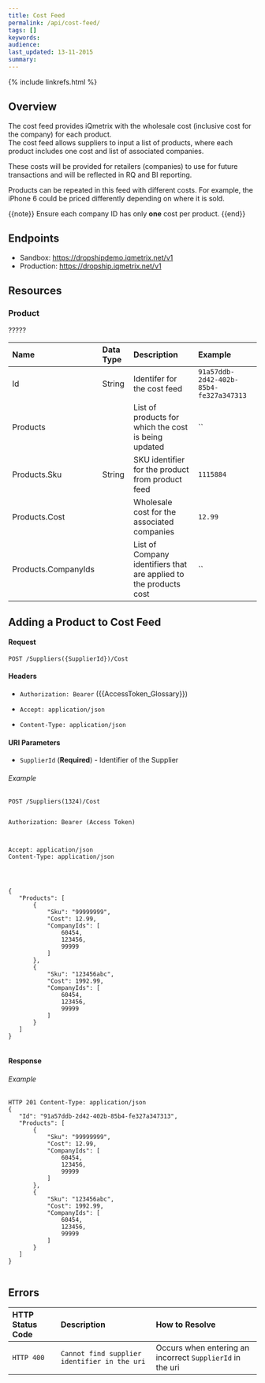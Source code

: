 ```yaml
---
title: Cost Feed
permalink: /api/cost-feed/
tags: []
keywords: 
audience:
last_updated: 13-11-2015
summary:
---
```


{% include linkrefs.html %}



## Overview

The cost feed provides iQmetrix with the wholesale cost (inclusive cost for the company) for each product.  
The cost feed allows suppliers to input a list of products, where each product includes one cost and list of associated companies.

These costs will be provided for retailers (companies) to use for future transactions and will be reflected in RQ and BI reporting. 

Products can be repeated in this feed with different costs. For example, the iPhone 6 could be priced differently depending on where it is sold. 

{{note}} 
Ensure each company ID has only <strong>one</strong> cost per product.
{{end}}






## Endpoints

* Sandbox: https://dropshipdemo.iqmetrix.net/v1
* Production: https://dropship.iqmetrix.net/v1

## Resources





### Product

?????

| Name  | Data Type | Description | Example |
|:------|:----------|:------------|:--------|
| Id | String | Identifer for the cost feed | `91a57ddb-2d42-402b-85b4-fe327a347313` |
| Products |  | List of products for which the cost is being updated | `` |
| Products.Sku | String | SKU identifier for the product from product feed | `1115884` |
| Products.Cost |  | Wholesale cost for the associated companies | `12.99` |
| Products.CompanyIds |  | List of Company identifiers that are applied to the products cost | `` |

    













## Adding a Product to Cost Feed



#### Request

```
POST /Suppliers({SupplierId})/Cost
```

#### Headers


* `Authorization: Bearer` ({{AccessToken_Glossary}})



* `Accept: application/json`
* `Content-Type: application/json`






#### URI Parameters


* `SupplierId` (**Required**) - Identifier of the Supplier




###### Example

```
POST /Suppliers(1324)/Cost


Authorization: Bearer (Access Token)



Accept: application/json
Content-Type: application/json




{
   "Products": [
       {
           "Sku": "99999999",
           "Cost": 12.99,
           "CompanyIds": [
               60454,
               123456,
               99999
           ]    
       },
       {
           "Sku": "123456abc",
           "Cost": 1992.99,
           "CompanyIds": [
               60454,
               123456,
               99999
           ]    
       }
   ]
}


```

#### Response




 
###### Example
```
HTTP 201 Content-Type: application/json
{
   "Id": "91a57ddb-2d42-402b-85b4-fe327a347313",
   "Products": [
       {
           "Sku": "99999999",
           "Cost": 12.99,
           "CompanyIds": [
               60454,
               123456,
               99999
           ]
       },
       {
           "Sku": "123456abc",
           "Cost": 1992.99,
           "CompanyIds": [
               60454,
               123456,
               99999
           ]
       }
   ]
}


```












## Errors

| HTTP Status Code | Description | How to Resolve |
|:-----------------|:------------|:---------------|
| `HTTP 400` | `Cannot find supplier identifier in the uri` | Occurs when entering an incorrect `SupplierId` in the uri |


